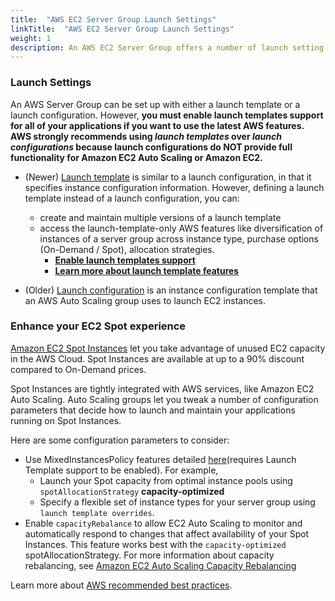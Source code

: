 ```yaml
---
title:  "AWS EC2 Server Group Launch Settings"
linkTitle:  "AWS EC2 Server Group Launch Settings"
weight: 1
description: An AWS EC2 Server Group offers a number of launch setting configurations. Learn how you can enhance your experience with Spinnaker using the recommended EC2 Launch Templates. 
---
```


### Launch Settings
An AWS Server Group can be set up with either a launch template or a launch configuration. However, <b>you must enable launch templates support for all of your applications if you want to use the latest AWS features.
AWS strongly recommends using _launch templates_ over _launch configurations_ because launch configurations do NOT provide full functionality for Amazon EC2 Auto Scaling or Amazon EC2.</b>

* (Newer) [Launch template](https://docs.aws.amazon.com/autoscaling/ec2/userguide/LaunchTemplates.html) is similar to a launch configuration, in that it specifies instance configuration information.
   However, defining a launch template instead of a launch configuration, you can:
   - create and maintain multiple versions of a launch template
   - access the launch-template-only AWS features like diversification of instances of a server group across instance type, purchase options (On-Demand / Spot), allocation strategies.
     * <b>[Enable launch templates support](/docs/setup/other_config/server-group-launch-settings/aws-ec2/launch-templates-setup)</b>
     * <b>[Learn more about launch template features](/docs/setup/other_config/server-group-launch-settings/aws-ec2/launch-templates)</b>

* (Older) [Launch configuration](https://docs.aws.amazon.com/autoscaling/ec2/userguide/LaunchConfiguration.html) is an instance configuration template that an AWS Auto Scaling group uses to launch EC2 instances.

### Enhance your EC2 Spot experience
[Amazon EC2 Spot Instances](https://docs.aws.amazon.com/AWSEC2/latest/UserGuide/using-spot-instances.html#spot-features) 
let you take advantage of unused EC2 capacity in the AWS Cloud. Spot Instances are available at up to a 90% discount compared to On-Demand prices. 

Spot Instances are tightly integrated with AWS services, like Amazon EC2 Auto Scaling. Auto Scaling groups let you tweak a number of configuration parameters that decide how to launch and maintain your applications running on Spot Instances.

Here are some configuration parameters to consider:
* Use MixedInstancesPolicy features detailed [here](/docs/setup/other_config/server-group-launch-settings/aws-ec2/launch-templates)(requires Launch Template support to be enabled).
  For example,
   * Launch your Spot capacity from optimal instance pools using `spotAllocationStrategy` <b>capacity-optimized</b>
   * Specify a flexible set of instance types for your server group using `launch template overrides`.
* Enable `capacityRebalance` to allow EC2 Auto Scaling to monitor and automatically respond to changes that affect availability of your Spot Instances. This feature works best with the `capacity-optimized` spotAllocationStrategy. 
  For more information about capacity rebalancing, see [Amazon EC2 Auto Scaling Capacity Rebalancing](https://docs.aws.amazon.com/autoscaling/ec2/userguide/capacity-rebalance.html)

Learn more about [AWS recommended best practices](https://docs.aws.amazon.com/AWSEC2/latest/UserGuide/spot-best-practices.html).

